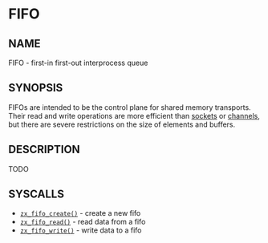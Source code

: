 # FIFO

## NAME

FIFO - first-in first-out interprocess queue

## SYNOPSIS

FIFOs are intended to be the control plane for shared memory
transports.  Their read and write operations are more efficient than
[sockets](socket.md) or [channels](channel.md), but there are severe
restrictions on the size of elements and buffers.

## DESCRIPTION

TODO

## SYSCALLS

 - [`zx_fifo_create()`] - create a new fifo
 - [`zx_fifo_read()`] - read data from a fifo
 - [`zx_fifo_write()`] - write data to a fifo

[`zx_fifo_create()`]: /docs/reference/syscalls/fifo_create.md
[`zx_fifo_read()`]: /docs/reference/syscalls/fifo_read.md
[`zx_fifo_write()`]: /docs/reference/syscalls/fifo_write.md
